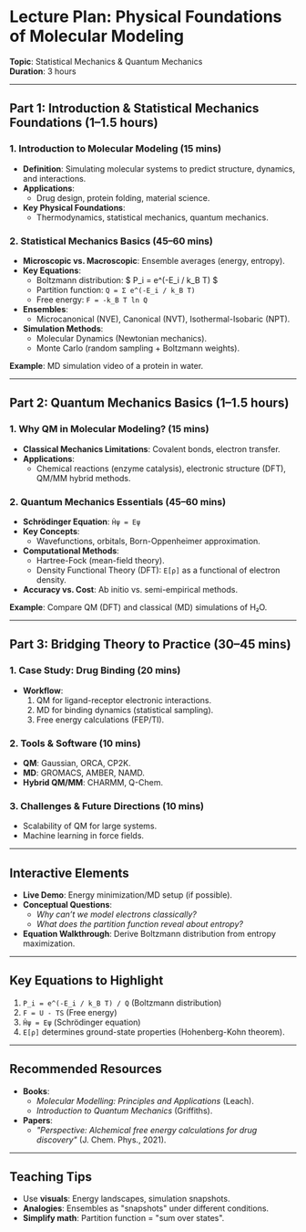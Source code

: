# Lecture Plan: Physical Foundations of Molecular Modeling  
**Topic**: Statistical Mechanics & Quantum Mechanics  
**Duration**: 3 hours  

---

## Part 1: Introduction & Statistical Mechanics Foundations (1–1.5 hours)  

### 1. Introduction to Molecular Modeling (15 mins)  
- **Definition**: Simulating molecular systems to predict structure, dynamics, and interactions.  
- **Applications**:  
  - Drug design, protein folding, material science.  
- **Key Physical Foundations**:  
  - Thermodynamics, statistical mechanics, quantum mechanics.  

### 2. Statistical Mechanics Basics (45–60 mins)  
- **Microscopic vs. Macroscopic**: Ensemble averages (energy, entropy).  
- **Key Equations**:  
  - Boltzmann distribution: $ P_i = e^(-E_i / k_B T) $  
  - Partition function: `Q = Σ e^(-E_i / k_B T)`  
  - Free energy: `F = -k_B T ln Q`  
- **Ensembles**:  
  - Microcanonical (NVE), Canonical (NVT), Isothermal-Isobaric (NPT).  
- **Simulation Methods**:  
  - Molecular Dynamics (Newtonian mechanics).  
  - Monte Carlo (random sampling + Boltzmann weights).  

**Example**: MD simulation video of a protein in water.  

---

## Part 2: Quantum Mechanics Basics (1–1.5 hours)  

### 1. Why QM in Molecular Modeling? (15 mins)  
- **Classical Mechanics Limitations**: Covalent bonds, electron transfer.  
- **Applications**:  
  - Chemical reactions (enzyme catalysis), electronic structure (DFT), QM/MM hybrid methods.  

### 2. Quantum Mechanics Essentials (45–60 mins)  
- **Schrödinger Equation**: `Ĥψ = Eψ`  
- **Key Concepts**:  
  - Wavefunctions, orbitals, Born-Oppenheimer approximation.  
- **Computational Methods**:  
  - Hartree-Fock (mean-field theory).  
  - Density Functional Theory (DFT): `E[ρ]` as a functional of electron density.  
- **Accuracy vs. Cost**: Ab initio vs. semi-empirical methods.  

**Example**: Compare QM (DFT) and classical (MD) simulations of H₂O.  

---

## Part 3: Bridging Theory to Practice (30–45 mins)  

### 1. Case Study: Drug Binding (20 mins)  
- **Workflow**:  
  1. QM for ligand-receptor electronic interactions.  
  2. MD for binding dynamics (statistical sampling).  
  3. Free energy calculations (FEP/TI).  

### 2. Tools & Software (10 mins)  
- **QM**: Gaussian, ORCA, CP2K.  
- **MD**: GROMACS, AMBER, NAMD.  
- **Hybrid QM/MM**: CHARMM, Q-Chem.  

### 3. Challenges & Future Directions (10 mins)  
- Scalability of QM for large systems.  
- Machine learning in force fields.  

---

## Interactive Elements  
- **Live Demo**: Energy minimization/MD setup (if possible).  
- **Conceptual Questions**:  
  - *Why can’t we model electrons classically?*  
  - *What does the partition function reveal about entropy?*  
- **Equation Walkthrough**: Derive Boltzmann distribution from entropy maximization.  

---

## Key Equations to Highlight  
1. `P_i = e^(-E_i / k_B T) / Q` (Boltzmann distribution)  
2. `F = U - TS` (Free energy)  
3. `Ĥψ = Eψ` (Schrödinger equation)  
4. `E[ρ]` determines ground-state properties (Hohenberg-Kohn theorem).  

---

## Recommended Resources  
- **Books**:  
  - *Molecular Modelling: Principles and Applications* (Leach).  
  - *Introduction to Quantum Mechanics* (Griffiths).  
- **Papers**:  
  - *"Perspective: Alchemical free energy calculations for drug discovery"* (J. Chem. Phys., 2021).  

---

## Teaching Tips  
- Use **visuals**: Energy landscapes, simulation snapshots.  
- **Analogies**: Ensembles as "snapshots" under different conditions.  
- **Simplify math**: Partition function = "sum over states".  
